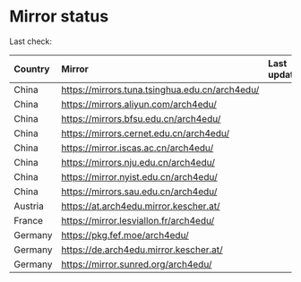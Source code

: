 <script src="./time.js"></script>
# Mirror status
Last check: <script type="text/javascript">localize(1707560255.828667);</script>

|Country|Mirror|Last update|
|:------|:-----|:----------|
|China|https://mirrors.tuna.tsinghua.edu.cn/arch4edu/|<script type="text/javascript">localize(1707546531);</script>|
|China|https://mirrors.aliyun.com/arch4edu/|<script type="text/javascript">localize(1707503288);</script>|
|China|https://mirrors.bfsu.edu.cn/arch4edu/|<script type="text/javascript">localize(1707546531);</script>|
|China|https://mirrors.cernet.edu.cn/arch4edu/|<script type="text/javascript">localize(1707503288);</script>|
|China|https://mirror.iscas.ac.cn/arch4edu/|<script type="text/javascript">localize(1707503288);</script>|
|China|https://mirrors.nju.edu.cn/arch4edu/|<script type="text/javascript">localize(1707503288);</script>|
|China|https://mirror.nyist.edu.cn/arch4edu/|<script type="text/javascript">localize(1707503288);</script>|
|China|https://mirrors.sau.edu.cn/arch4edu/|<script type="text/javascript">localize(1707546531);</script>|
|Austria|https://at.arch4edu.mirror.kescher.at/|<script type="text/javascript">localize(1707546531);</script>|
|France|https://mirror.lesviallon.fr/arch4edu/|<script type="text/javascript">localize(1707503288);</script>|
|Germany|https://pkg.fef.moe/arch4edu/|<script type="text/javascript">localize(1707546531);</script>|
|Germany|https://de.arch4edu.mirror.kescher.at/|<script type="text/javascript">localize(1707546531);</script>|
|Germany|https://mirror.sunred.org/arch4edu/|<script type="text/javascript">localize(1707546531);</script>|

<script src="./tablefilter/tablefilter.js"></script>
<script src="./table.js"></script>